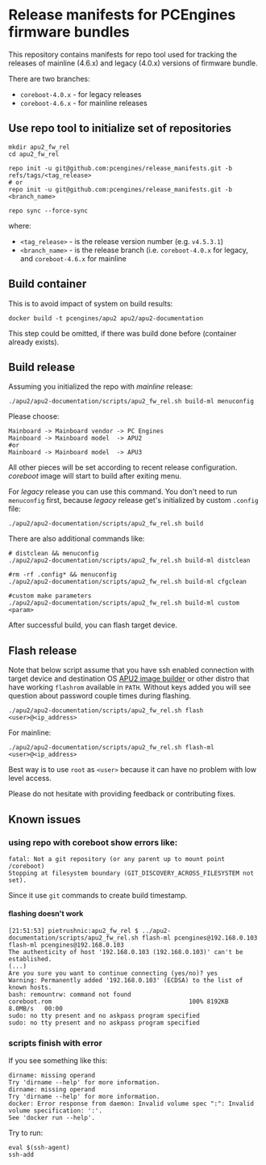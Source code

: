 Release manifests for PCEngines firmware bundles
================================================

This repository contains manifests for repo tool used for tracking the
releases of mainline (4.6.x) and legacy (4.0.x) versions of firmware bundle.

There are two branches:
* `coreboot-4.0.x` - for legacy releases
* `coreboot-4.6.x` - for mainline releases

## Use repo tool to initialize set of repositories

```
mkdir apu2_fw_rel
cd apu2_fw_rel

repo init -u git@github.com:pcengines/release_manifests.git -b refs/tags/<tag_release>
# or
repo init -u git@github.com:pcengines/release_manifests.git -b <branch_name>

repo sync --force-sync
```

where:
* `<tag_release>` - is the release version number (e.g. `v4.5.3.1`)
* `<branch_name>` - is the release branch (i.e. `coreboot-4.0.x` for legacy,
and `coreboot-4.6.x` for mainline

## Build container

This is to avoid impact of system on build results:

```
docker build -t pcengines/apu2 apu2/apu2-documentation
```

This step could be omitted, if there was build done before (container already
exists).

## Build release

Assuming you initialized the repo with *mainline* release:

```
./apu2/apu2-documentation/scripts/apu2_fw_rel.sh build-ml menuconfig
```

Please choose:

```
Mainboard -> Mainboard vendor -> PC Engines
Mainboard -> Mainboard model  -> APU2
#or
Mainboard -> Mainboard model  -> APU3
```

All other pieces will be set according to recent release configuration.
*coreboot* image will start to build after exiting menu.

For *legacy* release you can use this command. You don't need to run
`menuconfig` first, because *legacy* release get's initialized by custom
`.config` file:
```
./apu2/apu2-documentation/scripts/apu2_fw_rel.sh build
```

There are also additional commands like:
```
# distclean && menuconfig
./apu2/apu2-documentation/scripts/apu2_fw_rel.sh build-ml distclean

#rm -rf .config* && menuconfig
./apu2/apu2-documentation/scripts/apu2_fw_rel.sh build-ml cfgclean

#custom make parameters
./apu2/apu2-documentation/scripts/apu2_fw_rel.sh build-ml custom <param>
```

After successful build, you can flash target device.

## Flash release

Note that below script assume that you have ssh enabled connection with target
device and destination OS [APU2 image builder](https://github.com/pcengines/apu2-documentation#building-firmware-using-apu2-image-builder)
or other distro that have working `flashrom` available in `PATH`. Without keys
added you will see question about password couple times during flashing.

```
./apu2/apu2-documentation/scripts/apu2_fw_rel.sh flash <user>@<ip_address>
```

For mainline:

```
./apu2/apu2-documentation/scripts/apu2_fw_rel.sh flash-ml <user>@<ip_address>
```

Best way is to use `root` as `<user>` because it can have no problem with low
level access.

Please do not hesitate with providing feedback or contributing fixes.

## Known issues

### using repo with coreboot show errors like:

```
fatal: Not a git repository (or any parent up to mount point /coreboot)
Stopping at filesystem boundary (GIT_DISCOVERY_ACROSS_FILESYSTEM not set).
```

Since it use `git` commands to create build timestamp.

#### flashing doesn't work

```
[21:51:53] pietrushnic:apu2_fw_rel $ ../apu2-documentation/scripts/apu2_fw_rel.sh flash-ml pcengines@192.168.0.103
flash-ml pcengines@192.168.0.103
The authenticity of host '192.168.0.103 (192.168.0.103)' can't be established.
(...)
Are you sure you want to continue connecting (yes/no)? yes
Warning: Permanently added '192.168.0.103' (ECDSA) to the list of known hosts.
bash: remountrw: command not found
coreboot.rom                                      100% 8192KB   8.0MB/s   00:00
sudo: no tty present and no askpass program specified
sudo: no tty present and no askpass program specified
```

### scripts finish with error

If you see something like this:

```
dirname: missing operand
Try 'dirname --help' for more information.
dirname: missing operand
Try 'dirname --help' for more information.
docker: Error response from daemon: Invalid volume spec ":": Invalid volume specification: ':'.
See 'docker run --help'.
```

Try to run:
```
eval $(ssh-agent)
ssh-add
```
